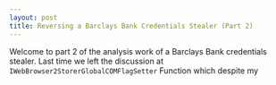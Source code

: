 ```yaml
---
layout: post
title: Reversing a Barclays Bank Credentials Stealer (Part 2)
---
```


Welcome to part 2 of the analysis work of a Barclays Bank credentials stealer. Last time we left the discussion at `IWebBrowser2StorerGlobalCOMFlagSetter` Function which despite my 
